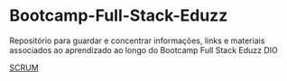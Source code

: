 # Bootcamp-Full-Stack-Eduzz
Repositório para guardar e concentrar informações, links e materiais associados ao aprendizado ao longo do Bootcamp Full Stack Eduzz DIO

[SCRUM](https://github.com/vbiar/Bootcamp-Full-Stack-EduzzDIO/tree/main/1%20-%20SCRUM)
